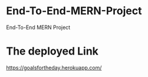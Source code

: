 # End-To-End-MERN-Project
End-To-End MERN Project

# The deployed Link
https://goalsfortheday.herokuapp.com/
